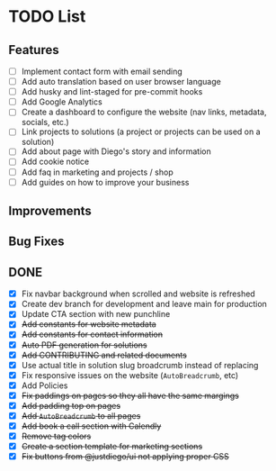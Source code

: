 
# TODO List
## Features
- [ ] Implement contact form with email sending
- [ ] Add auto translation based on user browser language
- [ ] Add husky and lint-staged for pre-commit hooks
- [ ] Add Google Analytics
- [ ] Create a dashboard to configure the website (nav links, metadata, socials, etc.)
- [ ] Link projects to solutions (a project or projects can be used on a solution)
- [ ] Add about page with Diego's story and information
- [ ] Add cookie notice
- [ ] Add faq in marketing and projects / shop
- [ ] Add guides on how to improve your business

## Improvements

## Bug Fixes


## DONE
- [x] Fix navbar background when scrolled and website is refreshed
- [x] Create dev branch for development and leave main for production
- [x] Update CTA section with new punchline
- [x] ~~Add constants for website metadata~~
- [x] ~~Add constants for contact information~~
- [x] ~~Auto PDF generation for solutions~~
- [x] ~~Add CONTRIBUTING and related documents~~
- [x] Use actual title in solution slug broadcrumb instead of replacing
- [x] Fix responsive issues on the website (`AutoBreadcrumb`, etc)
- [x] Add Policies
- [x] ~~Fix paddings on pages so they all have the same margings~~
- [x] ~~Add padding top on pages~~
- [x] ~~Add `AutoBreadcrumb` to all pages~~
- [x] ~~Add book a call section with Calendly~~
- [x] ~~Remove tag colors~~
- [x] ~~Create a section template for marketing sections~~
- [x] ~~Fix buttons from @justdiego/ui not applying proper CSS~~
